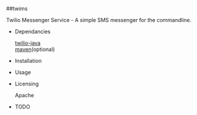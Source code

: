 ##twims

Twilio Messenger Service - A simple SMS messenger for the commandline.

* Dependancies

	<a href="">twilio-java</a><br>
	<a href="">maven</a>(optional)

* Installation
	
* Usage

* Licensing

	Apache 
	
* TODO

